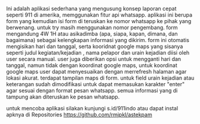 Ini adalah aplikasi sederhana yang mengusung konsep laporan cepat seperti 911 di amerika, memggunakan fitur api whatsapp. 
aplikasi ini berupa form yang kemudian isi form di teruskan ke nomor whatsapp ke pihak yang berwenang. 
untuk try masih menggunakan nomor pengembang. 
form mengandung 4W 1H atau asikadimba (apa, siapa, kapan, dimana, dan bagaimana) sebagai kelengkapan informasi yang dikirim. 
form ini otomatis mengisikan hari dan tanggal, serta kooridnat google maps yang sisanya seperti judul kegiatan/kejadian , nama pelapor dan urain kejadian diisi oleh user secara manual. 
user juga diberikan opsi untuk mengganti hari dan tanggal, namun tidak dengan koordinat google maps, 
untuk koordinat google maps user dapat menyesuaikan dengan merrefresh halaman agar lokasi akurat. terdapat tampilan maps di form. 
untuk field urain kejadian atau keterangan sudah dimodifikasi untuk dapat memasukan karakter "enter" agar sesuai dengan format pesan whatsapp. 
semua informasi yang di tampung akan diteruskan ke pesan whatsapp. 

untuk mencoba aplikasi silakan kunjungi s.id/911indo
atau dapat instal apknya di Repositories https://github.com/rmjpkl/astekpam
